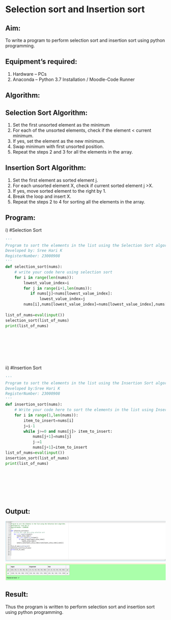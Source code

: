 # Selection sort and Insertion sort
## Aim:
To write a program to perform selection sort and insertion sort using python programming.
## Equipment’s required:
1.	Hardware – PCs
2.	Anaconda – Python 3.7 Installation / Moodle-Code Runner
## Algorithm:
## Selection Sort Algorithm:
1.	Set the first unsorted element as the minimum
2.	For each of the unsorted elements, check if the element < current minimum.
3.	If yes, set the element as the new minimum.
4.	Swap minimum with first unsorted position.
5.	Repeat the steps 2 and 3 for all the elements in the array.
## Insertion Sort Algorithm:
1.	Set the first element as sorted element j.
2.	For each unsorted element X, check if current sorted element j >X.
3.	If yes, move sorted element to the right by 1.
4.	Break the loop and insert X.
5.	Repeat the steps 2 to 4 for sorting all the elements in the array.
## Program:
i)	#Selection Sort
```python
''' 
Program to sort the elements in the list using the Selection Sort algorithm.
Developed by: Sree Hari K
RegisterNumber: 23000908
'''
def selection_sort(nums):
    # write your code here using selection sort
    for i in range(len(nums)):
        lowest_value_index=i
        for j in range(i+1,len(nums)):
           if nums[j]<nums[lowest_value_index]:
               lowest_value_index=j
        nums[i],nums[lowest_value_index]=nums[lowest_value_index],nums[i]
        
list_of_nums=eval(input())
selection_sort(list_of_nums)
print(list_of_nums)    
    
    






```
ii)	#Insertion Sort
```python
''' 
Program to sort the elements in the list using the Insertion Sort algorithm.
Developed by:Sree Hari K
RegisterNumber: 23000908
'''
def insertion_sort(nums):
    # Write your code here to sort the elements in the list using Insertion sort algorithm
    for i in range(1,len(nums)):
        item_to_insert=nums[i]
        j=i-1
        while j>=0 and nums[j]> item_to_insert:
            nums[j+1]=nums[j]
            j-=1
            nums[j+1]=item_to_insert
list_of_nums=eval(input())
insertion_sort(list_of_nums)
print(list_of_nums)    
    







```

## Output:
![output](0.png)


## Result:
Thus the program is written to perform selection sort and insertion sort using python programming.
